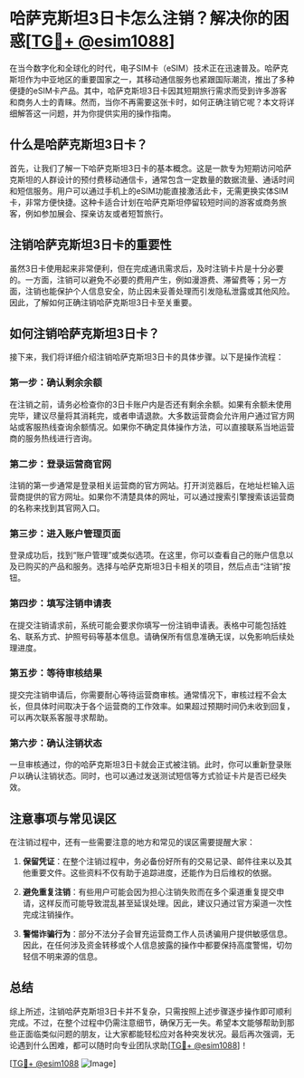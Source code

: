 # 哈萨克斯坦3日卡怎么注销？解决你的困惑[[TG💪+ @esim1088](https://t.me/s/esim1088)]

在当今数字化和全球化的时代，电子SIM卡（eSIM）技术正在迅速普及。哈萨克斯坦作为中亚地区的重要国家之一，其移动通信服务也紧跟国际潮流，推出了多种便捷的eSIM卡产品。其中，哈萨克斯坦3日卡因其短期旅行需求而受到许多游客和商务人士的青睐。然而，当你不再需要这张卡时，如何正确注销它呢？本文将详细解答这一问题，并为你提供实用的操作指南。

## 什么是哈萨克斯坦3日卡？

首先，让我们了解一下哈萨克斯坦3日卡的基本概念。这是一款专为短期访问哈萨克斯坦的人群设计的预付费移动通信卡，通常包含一定数量的数据流量、通话时间和短信服务。用户可以通过手机上的eSIM功能直接激活此卡，无需更换实体SIM卡，非常方便快捷。这种卡适合计划在哈萨克斯坦停留较短时间的游客或商务旅客，例如参加展会、探亲访友或者短暂旅行。

## 注销哈萨克斯坦3日卡的重要性

虽然3日卡使用起来非常便利，但在完成通讯需求后，及时注销卡片是十分必要的。一方面，注销可以避免不必要的费用产生，例如漫游费、滞留费等；另一方面，注销也能保护个人信息安全，防止因未妥善处理而引发隐私泄露或其他风险。因此，了解如何正确注销哈萨克斯坦3日卡至关重要。

## 如何注销哈萨克斯坦3日卡？

接下来，我们将详细介绍注销哈萨克斯坦3日卡的具体步骤。以下是操作流程：

### 第一步：确认剩余余额

在注销之前，请务必检查你的3日卡账户内是否还有剩余余额。如果有余额未使用完毕，建议尽量将其消耗完，或者申请退款。大多数运营商会允许用户通过官方网站或客服热线查询余额情况。如果你不确定具体操作方法，可以直接联系当地运营商的服务热线进行咨询。

### 第二步：登录运营商官网

注销的第一步通常是登录相关运营商的官方网站。打开浏览器后，在地址栏输入运营商提供的官方网址。如果你不清楚具体的网址，可以通过搜索引擎搜索该运营商的名称来找到其官网入口。

### 第三步：进入账户管理页面

登录成功后，找到“账户管理”或类似选项。在这里，你可以查看自己的账户信息以及已购买的产品和服务。选择与哈萨克斯坦3日卡相关的项目，然后点击“注销”按钮。

### 第四步：填写注销申请表

在提交注销请求前，系统可能会要求你填写一份注销申请表。表格中可能包括姓名、联系方式、护照号码等基本信息。请确保所有信息准确无误，以免影响后续处理进度。

### 第五步：等待审核结果

提交完注销申请后，你需要耐心等待运营商审核。通常情况下，审核过程不会太长，但具体时间取决于各个运营商的工作效率。如果超过预期时间仍未收到回复，可以再次联系客服寻求帮助。

### 第六步：确认注销状态

一旦审核通过，你的哈萨克斯坦3日卡就会正式被注销。此时，你可以重新登录账户以确认注销状态。同时，也可以通过发送测试短信等方式验证卡片是否已经失效。

## 注意事项与常见误区

在注销过程中，还有一些需要注意的地方和常见的误区需要提醒大家：

1. **保留凭证**：在整个注销过程中，务必备份好所有的交易记录、邮件往来以及其他重要文件。这些资料不仅有助于追踪进度，还能作为日后维权的依据。
   
2. **避免重复注销**：有些用户可能会因为担心注销失败而在多个渠道重复提交申请，这样反而可能导致混乱甚至延误处理。因此，建议只通过官方渠道一次性完成注销操作。

3. **警惕诈骗行为**：部分不法分子会冒充运营商工作人员诱骗用户提供敏感信息。因此，在任何涉及资金转移或个人信息披露的操作中都要保持高度警惕，切勿轻信不明来源的信息。

## 总结

综上所述，注销哈萨克斯坦3日卡并不复杂，只需按照上述步骤逐步操作即可顺利完成。不过，在整个过程中仍需注意细节，确保万无一失。希望本文能够帮助到那些正面临类似问题的朋友，让大家都能轻松应对各种突发状况。最后再次强调，无论遇到什么困难，都可以随时向专业团队求助[[TG💪+ @esim1088](https://t.me/s/esim1088)]！

[[TG💪+ @esim1088](https://t.me/s/esim1088) ![Image](https://i.postimg.cc/4NQfJmqS/Snipaste-2025-05-13-00-14-12.png)]